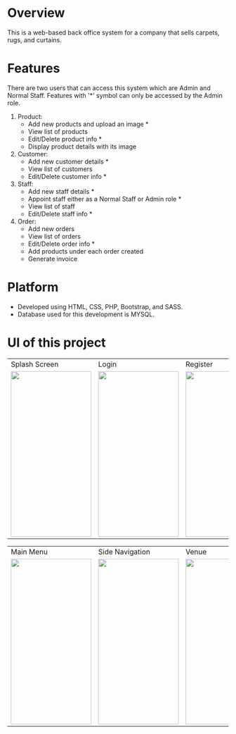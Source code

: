 # Overview
This is a web-based back office system for a company that sells carpets, rugs, and curtains. 

# Features
There are two users that can access this system which are Admin and Normal Staff. Features with '*' symbol can only be accessed by the Admin role.
1. Product:
   - Add new products and upload an image *
   - View list of products 
   - Edit/Delete product info *
   - Display product details with its image 
2. Customer:
   - Add new customer details *
   - View list of customers
   - Edit/Delete customer info *
3. Staff:
   - Add new staff details *
   - Appoint staff either as a Normal Staff or Admin role *
   - View list of staff
   - Edit/Delete staff info *
4. Order:
   - Add new orders
   - View list of orders
   - Edit/Delete order info *
   - Add products under each order created
   - Generate invoice

# Platform
- Developed using HTML, CSS, PHP, Bootstrap, and SASS.
- Database used for this development is MYSQL.

# UI of this project

<table>
  <tr>
    <td>Splash Screen</td>
     <td>Login</td>
     <td>Register</td>
    <td>Insert Event Details</td>
  </tr>
  <tr>
    <td><img src="https://github.com/luqmaneo/Eventastic/blob/main/asset/splash_screen.png" width=183 height=376></td>
    <td><img src="https://github.com/luqmaneo/Eventastic/blob/main/asset/login.png" width=183 height=376></td>
    <td><img src="https://github.com/luqmaneo/Eventastic/blob/main/asset/SignUp.png" width=183 height=376></td>
    <td><img src="https://github.com/luqmaneo/Eventastic/blob/main/asset/InsertEventDetails.png" width=183 height=376></td>
  </tr>
 </table>
  <table>
  <tr>    
     <td>Main Menu</td>
     <td>Side Navigation</td>
     <td>Venue</td>
     <td>Dashboard</td>
  </tr>
  <tr>    
    <td><img src="https://github.com/luqmaneo/Eventastic/blob/main/asset/main%20menu.png" width=183 height=376></td>
    <td><img src="https://github.com/luqmaneo/Eventastic/blob/main/asset/side.png" width=183 height=376></td>
    <td><img src="https://github.com/luqmaneo/Eventastic/blob/main/asset/venue.png" width=183 height=376></td>
    <td><img src="https://github.com/luqmaneo/Eventastic/blob/main/asset/Dashboard.png" width=183 height=376></td>
  </tr>
 </table>
 
